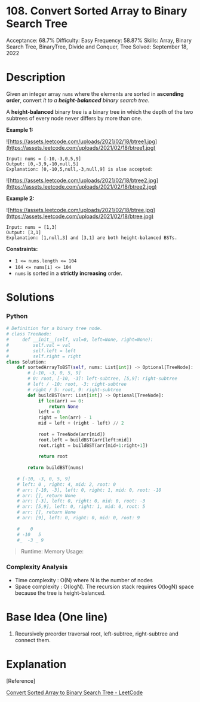 # 108. Convert Sorted Array to Binary Search Tree

Acceptance: 68.7%
Difficulty: Easy
Frequency: 58.87%
Skills: Array, Binary Search Tree, BinaryTree, Divide and Conquer, Tree
Solved: September 18, 2022

# Description

Given an integer array `nums` where the elements are sorted in **ascending order**, convert *it to a **height-balanced** binary search tree*.

A **height-balanced** binary tree is a binary tree in which the depth of the two subtrees of every node never differs by more than one.

**Example 1:**

![https://assets.leetcode.com/uploads/2021/02/18/btree1.jpg](https://assets.leetcode.com/uploads/2021/02/18/btree1.jpg)

```
Input: nums = [-10,-3,0,5,9]
Output: [0,-3,9,-10,null,5]
Explanation: [0,-10,5,null,-3,null,9] is also accepted:

```

![https://assets.leetcode.com/uploads/2021/02/18/btree2.jpg](https://assets.leetcode.com/uploads/2021/02/18/btree2.jpg)

**Example 2:**

![https://assets.leetcode.com/uploads/2021/02/18/btree.jpg](https://assets.leetcode.com/uploads/2021/02/18/btree.jpg)

```
Input: nums = [1,3]
Output: [3,1]
Explanation: [1,null,3] and [3,1] are both height-balanced BSTs.

```

**Constraints:**

- `1 <= nums.length <= 104`
- `104 <= nums[i] <= 104`
- `nums` is sorted in a **strictly increasing** order.

# Solutions

### Python

```python
# Definition for a binary tree node.
# class TreeNode:
#     def __init__(self, val=0, left=None, right=None):
#         self.val = val
#         self.left = left
#         self.right = right
class Solution:
    def sortedArrayToBST(self, nums: List[int]) -> Optional[TreeNode]:
        # [-10, -3, 0, 5, 9]
        # 0: root, [-10, -3]: left-subtree, [5,9]: right-subtree
        # left / -10: root, -3: right-subtree
        # right / 5: root, 9: right-subtree
        def buildBST(arr: List[int]) -> Optional[TreeNode]:
            if len(arr) == 0:
                return None
            left = 0
            right = len(arr) - 1
            mid = left + (right - left) // 2
            
            root = TreeNode(arr[mid])
            root.left = buildBST(arr[left:mid])
            root.right = buildBST(arr[mid+1:right+1])
            
            return root
        
        return buildBST(nums)
    
    # [-10, -3, 0, 5, 9]
    # left: 0 , right: 4, mid: 2, root: 0
    # arr: [-10, -3], left: 0, right: 1, mid: 0, root: -10
    # arr: [], return None
    # arr: [-3], left: 0, right: 0, mid: 0, root: -3
    # arr: [5,9], left: 0, right: 1, mid: 0, root: 5
    # arr: [], return None
    # arr: [9], left: 0, right: 0, mid: 0, root: 9
    
    #    0
    # -10   5
    #_  -3 _ 9
```

> Runtime: 
Memory Usage:
> 

### Complexity Analysis

- Time complexity : O(N) where N is the number of nodes
- Space complexity : O(logN). The recursion stack requires O(logN) space because the tree is height-balanced.

# Base Idea (One line)

1. Recursively preorder traversal root, left-subtree, right-subtree and connect them.

# Explanation

[Reference]

[Convert Sorted Array to Binary Search Tree - LeetCode](https://leetcode.com/problems/convert-sorted-array-to-binary-search-tree/solution/)